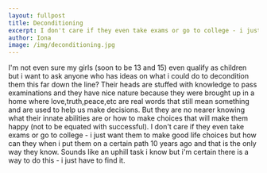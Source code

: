 ```yaml
---
layout: fullpost
title: Deconditioning
excerpt: I don't care if they even take exams or go to college - i just want them to make good life choices - Iona
author: Iona
image: /img/deconditioning.jpg
---
```

I'm not even sure my girls (soon to be 13 and 15) even qualify as children but i want to ask anyone who has ideas on what i could do to decondition them this far down the line? Their heads are stuffed with knowledge to pass examinations and they have nice nature because they were brought up in a home where love,truth,peace,etc are real words that still mean something and are used to help us make decisions. But they are no nearer knowing what their innate abilities are or how to make choices that will make them happy (not to be equated with successful). I don't care if they even take exams or go to college - i just want them to make good life choices but how can they when i put them on a certain path 10 years ago and that is the only way they know. Sounds like an uphill task i know but i'm certain there is a way to do this - i just have to find it.
